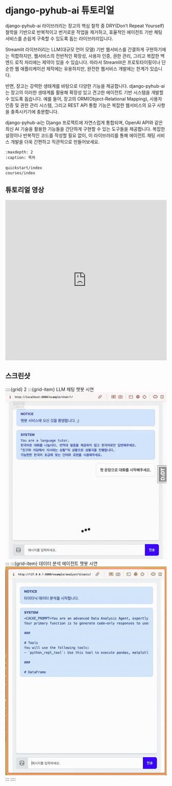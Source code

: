 # django-pyhub-ai 튜토리얼

django-pyhub-ai 라이브러리는 장고의 핵심 철학 중 DRY(Don’t Repeat Yourself) 철학을 기반으로 반복적이고 번거로운 작업을 제거하고, 효율적인 에이전트 기반 채팅 서비스를 손쉽게 구축할 수 있도록 돕는 라이브러리입니다.

Streamlit 라이브러리는 LLM(대규모 언어 모델) 기반 웹서비스를 간결하게 구현하기에는 적합하지만, 웹서비스의 전반적인 확장성, 사용자 인증, 권한 관리, 그리고 복잡한 백엔드 로직 처리에는 제약이 있을 수 있습니다. 따라서 Streamlit은 프로토타이핑이나 단순한 웹 애플리케이션 제작에는 유용하지만, 완전한 웹서비스 개발에는 한계가 있습니다.

반면, 장고는 강력한 생태계를 바탕으로 다양한 기능을 제공합니다. django-pyhub-ai는 장고의 이러한 생태계를 활용해 확장성 있고 견고한 에이전트 기반 시스템을 개발할 수 있도록 돕습니다. 예를 들어, 장고의 ORM(Object-Relational Mapping), 사용자 인증 및 권한 관리 시스템, 그리고 REST API 통합 기능은 복잡한 웹서비스의 요구 사항을 충족시키기에 충분합니다.

django-pyhub-ai는 Django 프로젝트에 자연스럽게 통합되며, OpenAI API와 같은 최신 AI 기술을 활용한 기능들을 간단하게 구현할 수 있는 도구들을 제공합니다. 복잡한 설정이나 반복적인 코드를 작성할 필요 없이, 이 라이브러리를 통해 에이전트 채팅 서비스 개발을 더욱 간편하고 직관적으로 만들어보세요.

```{toctree}
:maxdepth: 2
:caption: 목차

quickstart/index
courses/index
```

## 튜토리얼 영상

<iframe width="100%" height="500" src="https://www.youtube.com/embed/10Fp78n3jSw" frameborder="0" allowfullscreen></iframe>

## 스크린샷

::::{grid} 2
:::{grid-item} LLM 채팅 챗봇 시연
![LLM 채팅 챗봇 시연](./assets/screenshot-01.gif)
:::
:::{grid-item} 데이터 분석 에이전트 챗봇 시연
![데이터 분석 에이전트 챗봇 시연](./assets/screenshot-02.gif)
:::
::::
